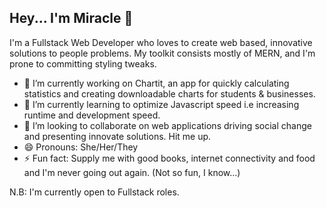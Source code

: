 ## Hey... I'm Miracle 👋

I'm a Fullstack Web Developer who loves to create web based, innovative solutions to people problems. 
My toolkit consists mostly of MERN, and I'm prone to committing styling tweaks.

- 🔭 I’m currently working on Chartit, an app for quickly calculating statistics and creating downloadable charts for students & businesses.
- 🌱 I’m currently learning to optimize Javascript speed  i.e increasing runtime and development speed.
- 👯 I’m looking to collaborate on web applications driving social change and presenting innovate solutions. Hit me up.
- 😄 Pronouns: She/Her/They
- ⚡ Fun fact: Supply me with good books, internet connectivity and food and I'm never going out again. (Not so fun, I know...)

N.B: I'm currently open to Fullstack roles.

